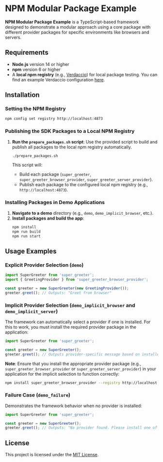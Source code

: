
# NPM Modular Package Example

**NPM Modular Package Example** is a TypeScript-based framework designed to demonstrate a modular approach using a core package with different provider packages for specific environments like browsers and servers.

## Requirements

- **Node.js** version 14 or higher
- **npm** version 6 or higher
- A **local npm registry** (e.g., [Verdaccio](https://verdaccio.org/)) for local package testing. You can find an example Verdaccio configuration [here](https://github.com/silvesterdrago/local-npm-repo-config).

## Installation

### Setting the NPM Registry

```bash
npm config set registry http://localhost:4873
```

### Publishing the SDK Packages to a Local NPM Registry

1. **Run the `prepare_packages.sh` script**:
   Use the provided script to build and publish all packages to the local npm registry automatically.
   ```bash
   ./prepare_packages.sh
   ```

   This script will:
   - Build each package (`super_greeter`, `super_greeter_browser_provider`, `super_greeter_server_provider`).
   - Publish each package to the configured local npm registry (e.g., `http://localhost:4873`).

### Installing Packages in Demo Applications

1. **Navigate to a demo** directory (e.g., `demo`, `demo_implicit_browser`, etc.).
2. **Install packages and build the app**:
   ```bash
   npm install
   npm run build
   npm run start
   ```

## Usage Examples

### Explicit Provider Selection (`demo`)

```typescript
import SuperGreeter from 'super_greeter';
import { GreetingProvider } from 'super_greeter_browser_provider';

const greeter = new SuperGreeter(new GreetingProvider());
greeter.greet(); // Outputs: "Greet from browser"
```

### Implicit Provider Selection (`demo_implicit_browser` and `demo_implicit_server`)

The framework can automatically select a provider if one is installed. For this to work, you must install the required provider package in the application:

```typescript
import SuperGreeter from 'super_greeter';

const greeter = new SuperGreeter();
greeter.greet(); // Outputs provider-specific message based on installed provider
```

**Note**: Ensure that you install the appropriate provider package (e.g., `super_greeter_browser_provider` or `super_greeter_server_provider`) in your application for the implicit selection to function correctly:

```bash
npm install super_greeter_browser_provider --registry http://localhost:4873
```

### Failure Case (`demo_failure`)

Demonstrates the framework behavior when no provider is installed:

```typescript
import SuperGreeter from 'super_greeter';

const greeter = new SuperGreeter();
greeter.greet(); // Outputs: "No provider found. Please install one of the supported providers."
```

## License

This project is licensed under the [MIT License](LICENSE).
